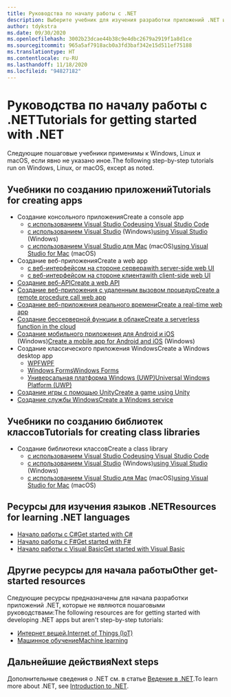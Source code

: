 ```yaml
---
title: Руководства по началу работы с .NET
description: Выберите учебник для изучения разработки приложений .NET или одного из языков программирования .NET.
author: tdykstra
ms.date: 09/30/2020
ms.openlocfilehash: 3002b23dcae44b38c9e4dbc2679a2919f1a8d1ce
ms.sourcegitcommit: 965a5af7918acb0a3fd3baf342e15d511ef75188
ms.translationtype: HT
ms.contentlocale: ru-RU
ms.lasthandoff: 11/18/2020
ms.locfileid: "94827182"
---
```

# <a name="tutorials-for-getting-started-with-net"></a><span data-ttu-id="db7f6-103">Руководства по началу работы с .NET</span><span class="sxs-lookup"><span data-stu-id="db7f6-103">Tutorials for getting started with .NET</span></span>

<span data-ttu-id="db7f6-104">Следующие пошаговые учебники применимы к Windows, Linux и macOS, если явно не указано иное.</span><span class="sxs-lookup"><span data-stu-id="db7f6-104">The following step-by-step tutorials run on Windows, Linux, or macOS, except as noted.</span></span>

## <a name="tutorials-for-creating-apps"></a><span data-ttu-id="db7f6-105">Учебники по созданию приложений</span><span class="sxs-lookup"><span data-stu-id="db7f6-105">Tutorials for creating apps</span></span>

* <span data-ttu-id="db7f6-106">Создание консольного приложения</span><span class="sxs-lookup"><span data-stu-id="db7f6-106">Create a console app</span></span>
  * [<span data-ttu-id="db7f6-107">с использованием Visual Studio Code</span><span class="sxs-lookup"><span data-stu-id="db7f6-107">using Visual Studio Code</span></span>](../core/tutorials/with-visual-studio-code.md)
  * <span data-ttu-id="db7f6-108">[с использованием Visual Studio](../core/tutorials/with-visual-studio.md) (Windows)</span><span class="sxs-lookup"><span data-stu-id="db7f6-108">[using Visual Studio](../core/tutorials/with-visual-studio.md) (Windows)</span></span>
  * <span data-ttu-id="db7f6-109">[с использованием Visual Studio для Mac](../core/tutorials/with-visual-studio-mac.md) (macOS)</span><span class="sxs-lookup"><span data-stu-id="db7f6-109">[using Visual Studio for Mac](../core/tutorials/with-visual-studio-mac.md) (macOS)</span></span>
* <span data-ttu-id="db7f6-110">Создание веб-приложения</span><span class="sxs-lookup"><span data-stu-id="db7f6-110">Create a web app</span></span>
  * [<span data-ttu-id="db7f6-111">с веб-интерфейсом на стороне сервера</span><span class="sxs-lookup"><span data-stu-id="db7f6-111">with server-side web UI</span></span>](/aspnet/core/tutorials/razor-pages/razor-pages-start)
  * [<span data-ttu-id="db7f6-112">с веб-интерфейсом на стороне клиента</span><span class="sxs-lookup"><span data-stu-id="db7f6-112">with client-side web UI</span></span>](https://dotnet.microsoft.com/learn/aspnet/blazor-tutorial/intro)
* [<span data-ttu-id="db7f6-113">Создание веб-API</span><span class="sxs-lookup"><span data-stu-id="db7f6-113">Create a web API</span></span>](/aspnet/core/tutorials/first-web-api)
* [<span data-ttu-id="db7f6-114">Создание веб-приложения с удаленным вызовом процедур</span><span class="sxs-lookup"><span data-stu-id="db7f6-114">Create a remote procedure call web app</span></span>](/aspnet/core/tutorials/grpc/grpc-start)
* [<span data-ttu-id="db7f6-115">Создание веб-приложения реального времени</span><span class="sxs-lookup"><span data-stu-id="db7f6-115">Create a real-time web app</span></span>](/aspnet/core/tutorials/signalr)
* [<span data-ttu-id="db7f6-116">Создание бессерверной функции в облаке</span><span class="sxs-lookup"><span data-stu-id="db7f6-116">Create a serverless function in the cloud</span></span>](/azure/azure-functions/functions-create-first-function-vs-code?pivots=programming-language-csharp)
* <span data-ttu-id="db7f6-117">[Создание мобильного приложения для Android и iOS](https://dotnet.microsoft.com/learn/xamarin/hello-world-tutorial/intro) (Windows)</span><span class="sxs-lookup"><span data-stu-id="db7f6-117">[Create a mobile app for Android and iOS](https://dotnet.microsoft.com/learn/xamarin/hello-world-tutorial/intro) (Windows)</span></span>
* <span data-ttu-id="db7f6-118">Создание классического приложения Windows</span><span class="sxs-lookup"><span data-stu-id="db7f6-118">Create a Windows desktop app</span></span>
  * [<span data-ttu-id="db7f6-119">WPF</span><span class="sxs-lookup"><span data-stu-id="db7f6-119">WPF</span></span>](/visualstudio/get-started/csharp/tutorial-wpf)
  * [<span data-ttu-id="db7f6-120">Windows Forms</span><span class="sxs-lookup"><span data-stu-id="db7f6-120">Windows Forms</span></span>](/visualstudio/ide/create-csharp-winform-visual-studio)
  * [<span data-ttu-id="db7f6-121">Универсальная платформа Windows (UWP)</span><span class="sxs-lookup"><span data-stu-id="db7f6-121">Universal Windows Platform (UWP)</span></span>](/visualstudio/get-started/csharp/tutorial-uwp)
* [<span data-ttu-id="db7f6-122">Создание игры с помощью Unity</span><span class="sxs-lookup"><span data-stu-id="db7f6-122">Create a game using Unity</span></span>](https://dotnet.microsoft.com/learn/games/unity-tutorial/intro)
* [<span data-ttu-id="db7f6-123">Создание службы Windows</span><span class="sxs-lookup"><span data-stu-id="db7f6-123">Create a Windows service</span></span>](/aspnet/core/host-and-deploy/windows-service)

## <a name="tutorials-for-creating-class-libraries"></a><span data-ttu-id="db7f6-124">Учебники по созданию библиотек классов</span><span class="sxs-lookup"><span data-stu-id="db7f6-124">Tutorials for creating class libraries</span></span>

* <span data-ttu-id="db7f6-125">Создание библиотеки классов</span><span class="sxs-lookup"><span data-stu-id="db7f6-125">Create a class library</span></span>
  * [<span data-ttu-id="db7f6-126">с использованием Visual Studio Code</span><span class="sxs-lookup"><span data-stu-id="db7f6-126">using Visual Studio Code</span></span>](../core/tutorials/library-with-visual-studio-code.md)
  * <span data-ttu-id="db7f6-127">[с использованием Visual Studio](../core/tutorials/library-with-visual-studio.md) (Windows)</span><span class="sxs-lookup"><span data-stu-id="db7f6-127">[using Visual Studio](../core/tutorials/library-with-visual-studio.md) (Windows)</span></span>
  * <span data-ttu-id="db7f6-128">[с использованием Visual Studio для Mac](../core/tutorials/library-with-visual-studio-mac.md) (macOS)</span><span class="sxs-lookup"><span data-stu-id="db7f6-128">[using Visual Studio for Mac](../core/tutorials/library-with-visual-studio-mac.md) (macOS)</span></span>

## <a name="resources-for-learning-net-languages"></a><span data-ttu-id="db7f6-129">Ресурсы для изучения языков .NET</span><span class="sxs-lookup"><span data-stu-id="db7f6-129">Resources for learning .NET languages</span></span>

* [<span data-ttu-id="db7f6-130">Начало работы с C#</span><span class="sxs-lookup"><span data-stu-id="db7f6-130">Get started with C#</span></span>](../csharp/getting-started/index.md)
* [<span data-ttu-id="db7f6-131">Начало работы с F#</span><span class="sxs-lookup"><span data-stu-id="db7f6-131">Get started with F#</span></span>](../fsharp/get-started/index.md)
* [<span data-ttu-id="db7f6-132">Начало работы с Visual Basic</span><span class="sxs-lookup"><span data-stu-id="db7f6-132">Get started with Visual Basic</span></span>](../visual-basic/getting-started/index.md)

## <a name="other-get-started-resources"></a><span data-ttu-id="db7f6-133">Другие ресурсы для начала работы</span><span class="sxs-lookup"><span data-stu-id="db7f6-133">Other get-started resources</span></span>

<span data-ttu-id="db7f6-134">Следующие ресурсы предназначены для начала разработки приложений .NET, которые не являются пошаговыми руководствами:</span><span class="sxs-lookup"><span data-stu-id="db7f6-134">The following resources are for getting started with developing .NET apps but aren't step-by-step tutorials:</span></span>

* [<span data-ttu-id="db7f6-135">Интернет вещей.</span><span class="sxs-lookup"><span data-stu-id="db7f6-135">Internet of Things (IoT)</span></span>](https://dotnet.microsoft.com/apps/iot)
* [<span data-ttu-id="db7f6-136">Машинное обучение</span><span class="sxs-lookup"><span data-stu-id="db7f6-136">Machine learning</span></span>](../machine-learning/index.yml)

## <a name="next-steps"></a><span data-ttu-id="db7f6-137">Дальнейшие действия</span><span class="sxs-lookup"><span data-stu-id="db7f6-137">Next steps</span></span>

<span data-ttu-id="db7f6-138">Дополнительные сведения о .NET см. в статье [Ведение в .NET](../core/introduction.md).</span><span class="sxs-lookup"><span data-stu-id="db7f6-138">To learn more about .NET, see [Introduction to .NET](../core/introduction.md).</span></span>
